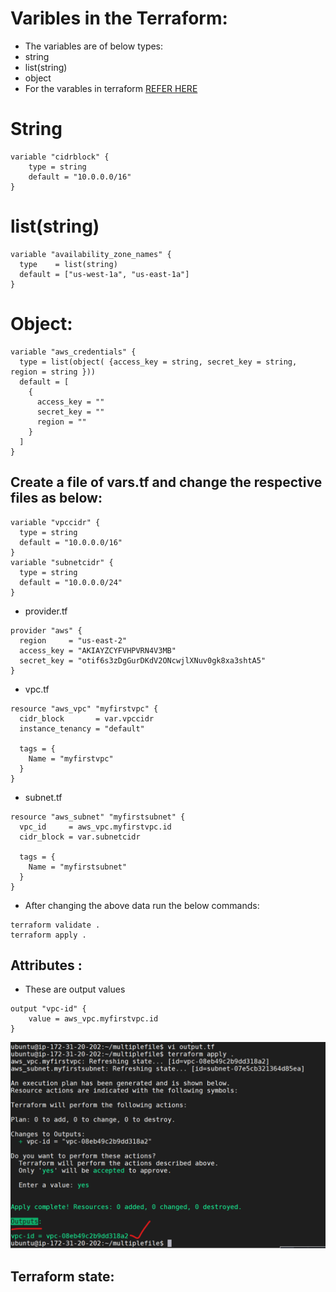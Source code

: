 # Varibles in the Terraform:
* The variables are of below types:
 * string
 * list(string)
 * object
* For the varables in terraform [REFER HERE](https://www.terraform.io/docs/configuration/variables.html)

# String 
```
variable "cidrblock" {
    type = string
    default = "10.0.0.0/16"
}
```

# list(string)

```
variable "availability_zone_names" {
  type    = list(string)
  default = ["us-west-1a", "us-east-1a"]
}
```

# Object:

```
variable "aws_credentials" {
  type = list(object( {access_key = string, secret_key = string, region = string }))
  default = [
    {
      access_key = ""
      secret_key = ""
      region = ""
    }
  ]
}
```

## Create a file of vars.tf and change the respective files as below:

```
variable "vpccidr" {
  type = string
  default = "10.0.0.0/16"
}
variable "subnetcidr" {
  type = string
  default = "10.0.0.0/24"
}

```
* provider.tf
```
provider "aws" {
  region     = "us-east-2"
  access_key = "AKIAYZCYFVHPVRN4V3MB"
  secret_key = "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"
}

```
* vpc.tf
```
resource "aws_vpc" "myfirstvpc" {
  cidr_block       = var.vpccidr
  instance_tenancy = "default"

  tags = {
    Name = "myfirstvpc"
  }
}

```
* subnet.tf
```
resource "aws_subnet" "myfirstsubnet" {
  vpc_id     = aws_vpc.myfirstvpc.id
  cidr_block = var.subnetcidr

  tags = {
    Name = "myfirstsubnet"
  }
}

```

* After changing the above data run the below commands:

```
terraform validate .
terraform apply .
```

## Attributes :
* These are output values

```
output "vpc-id" {
    value = aws_vpc.myfirstvpc.id
}
```
![preview](../images/tf12.png)


## Terraform state:







